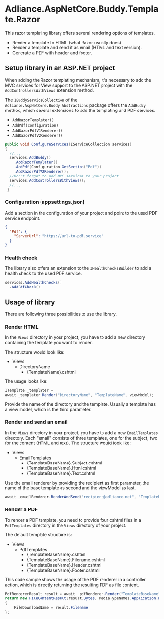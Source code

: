 # Adliance.AspNetCore.Buddy.Template.Razor

This razor templating library offers several rendering options of templates.

- Render a template to HTML (what Razor usually does)
- Render a template and send it as email (HTML and text version).
- Generate a PDF with header and footer.

## Setup library in an ASP.NET project

When adding the Razor templating mechanism, it's necessary to add the MVC services for View support to the ASP.NET project with the `AddControllersWithViews` extension method.

The `IBuddyServiceCollection` of the `Adliance.AspNetCore.Buddy.Abstractions` package offers the `AddBuddy` method, which several extensions to add the templating and PDF services.

- `AddRazorTemplater()`
- `AddPdf(configuration)`
- `AddRazorPdfV1Renderer()`
- `AddRazorPdfV2Renderer()`

```c#
public void ConfigureServices(IServiceCollection services)
{
  //...
  services.AddBuddy()
    .AddRazorTemplater()
    .AddPdf(Configuration.GetSection("Pdf"))    
    .AddRazorPdfV2Renderer();
  //Don't forget to add MVC services to your project.
  services.AddControllersWithViews();
  //...
 }
```

### Configuration (appsettings.json)

Add a section in the configuration of your project and point to the used PDF service endpoint.

```json
{
  "Pdf": {
    "ServerUrl": "https://url-to-pdf.service"
  }
}
```

### Health check

The library also offers an extension to the `IHealthChecksBuilder` to add a health check to the used PDF service.

```c#
services.AddHealthChecks()
  .AddPdfCheck();
```

## Usage of library

There are following three possibilities to use the library. 

### Render HTML

In the `Views` directory in your project, you have to add a new directory containing the template you want to render.

The structure would look like:

- Views
  - DirectoryName
    - {TemplateName}.cshtml

The usage looks like:

```c#
ITemplate _templater = 
await _templater.Render("DirectoryName", "TemplateName", viewModel);
```

Provide the name of the directory and the template. Usually a template has a view model, which is the third parameter.

### Render and send an email

In the `Views` directory in your project, you have to add a new `EmailTemplates` directory. Each "email" consists of three templates, one for the subject, two for the content (HTML and text).
The structure would look like:

- Views
  - EmailTemplates
    - {TemplateBaseName}.Subject.cshtml
    - {TemplateBaseName}.Html.cshtml
    - {TemplateBaseName}.Text.cshtml
  
Use the email renderer by providing the recipient as first parameter, the name of the base template as second and the viewModel as last.

```c#
await _emailRenderer.RenderAndSend("recipient@adliance.net", "TemplateBaseName", viewModel);
```

### Render a PDF

To render a PDF template, you need to provide four cshtml files in a `PdfTemplates` directory in the `Views` directory of your project.

The default template structure is:

- Views
  - PdfTemplates
    - {TemplateBaseName}.cshtml
    - {TemplateBaseName}.Filename.cshtml
    - {TemplateBaseName}.Header.cshtml
    - {TemplateBaseName}.Footer.cshtml
  
This code sample shows the usage of the PDF renderer in a controller action, which is directly returning the resulting PDF as file content.
```c#
PdfRendererResult result = await _pdfRenderer.Render("TemplateBaseName", viewModel);
return new FileContentResult(result.Bytes, MediaTypeNames.Application.Pdf)
{
	FileDownloadName = result.Filename
};
```
